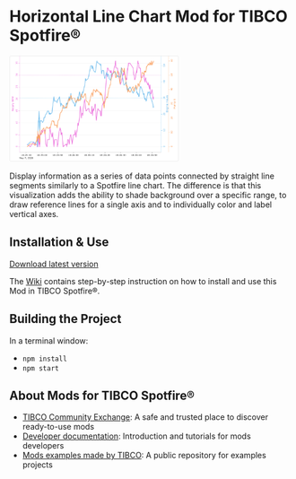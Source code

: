 # Horizontal Line Chart Mod for TIBCO Spotfire®

<img src="assets/horizontalline.png" width="60%"/>

Display information as a series of data points connected by straight line segments similarly to a Spotfire line chart. The difference is that this visualization adds the ability to shade background over a specific range, to draw reference lines for a single axis and to individually color and label vertical axes.

## Installation & Use

[Download latest version](https://github.com/TIBCOSoftware/spotfire-mod-horizontalline/releases)

The [Wiki](https://github.com/TIBCOSoftware/spotfire-mod-horizontalline/wiki) contains step-by-step instruction on how to install and use this Mod in TIBCO Spotfire®.

## Building the Project

In a terminal window:
- `npm install`
- `npm start`

## About Mods for TIBCO Spotfire®
-   [TIBCO Community Exchange](https://community.tibco.com/s/global-search/%40uri#q=mod%20for%20tibco%20spotfire&t=Exchange&sort=date%20descending): A safe and trusted place to discover ready-to-use mods
-   [Developer documentation](https://tibcosoftware.github.io/spotfire-mods/docs/): Introduction and tutorials for mods developers
-   [Mods examples made by TIBCO](https://github.com/TIBCOSoftware/spotfire-mods/releases/latest): A public repository for examples projects

